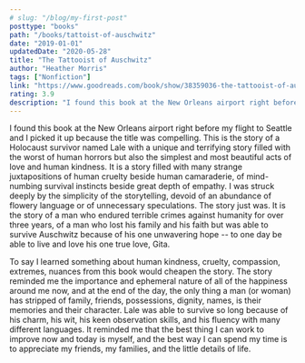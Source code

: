 ```yaml
---
# slug: "/blog/my-first-post"
posttype: "books"
path: "/books/tattoist-of-auschwitz"
date: "2019-01-01"
updatedDate: "2020-05-28"
title: "The Tattooist of Auschwitz"
author: "Heather Morris"
tags: ["Nonfiction"]
link: "https://www.goodreads.com/book/show/38359036-the-tattooist-of-auschwitz"
rating: 3.9
description: "I found this book at the New Orleans airport right before my flight to Seattle and I picked it up because the title was compelling. This is the story of a Holocaust survivor named Lale with a unique and terrifying story filled with the worst of human horrors but also the simplest and most beautiful acts of love and human kindness."
---
```


I found this book at the New Orleans airport right before my flight to Seattle and I picked it up because the title was compelling. This is the story of a Holocaust survivor named Lale with a unique and terrifying story filled with the worst of human horrors but also the simplest and most beautiful acts of love and human kindness. It is a story filled with many strange juxtapositions of human cruelty beside human camaraderie, of mind-numbing survival instincts beside great depth of empathy. I was struck deeply by the simplicity of the storytelling, devoid of an abundance of flowery language or of unnecessary speculations. The story just was. It is the story of a man who endured terrible crimes against humanity for over three years, of a man who lost his family and his faith but was able to survive Auschwitz because of his one unwavering hope -- to one day be able to live and love his one true love, Gita.

To say I learned something about human kindness, cruelty, compassion, extremes, nuances from this book would cheapen the story. The story reminded me the importance and ephemeral nature of all of the happiness around me now, and at the end of the day, the only thing a man (or woman) has stripped of family, friends, possessions, dignity, names, is their memories and their character. Lale was able to survive so long because of his charm, his wit, his keen observation skills, and his fluency with many different languages. It reminded me that the best thing I can work to improve now and today is myself, and the best way I can spend my time is to appreciate my friends, my families, and the little details of life.